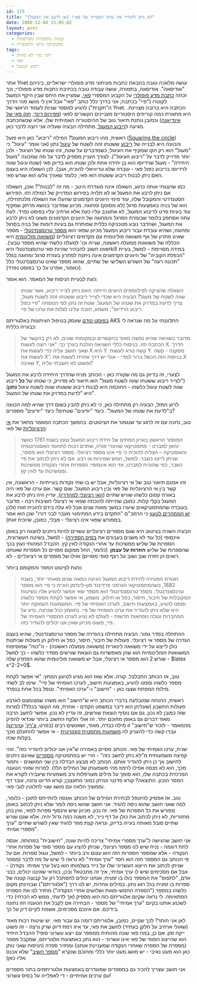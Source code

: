 ```yaml
---
id: 175
title: "לא ניתן להגדיר את ערכו האמיתי של פאי! (או לרבע את המעגל)"
date: 2008-12-08 15:05:02
layout: post
categories: 
  - בעיות מתמטיות מפורסמות
  - מתמטיקה בראי התקשורת
tags: 
  - יותר מדי לא מדויק
  - פאי
  - ריבוע המעגל
---
```

אתר Ynet עושה מלאכה טובה בהבאת כתבות מעיתוני מדע פופולרי ישראליים, ביניהם "אודיסאה". אודיסאה, בתמורה, עושה עבודה טובה בכתיבת כתבות מדע פופולרי; וכך זכתה <a href="http://www.ynet.co.il/articles/0,7340,L-3630050,00.html">כתבת מדע פופולרי</a> על הקבוע המספרי <a href="http://he.wikipedia.org/wiki/%D7%A4%D7%90%D7%99">פאי</a>, שמציין את היחס שבין היקף המעגל לקוטרו ("פיי" בכתבה; אני בדרך כלל כותב "פאי" אבל אין לי מושג מהי הדרך ה"תקנית") להגיע למספר שניות לעמוד הראשי של Ynet. הכתבה היא ברובה מצויינת. היא מתארת כמה קוריוזים היסטוריים מעניינים הקשורים לפאי (<a href="http://en.wikipedia.org/wiki/Rhind_Mathematical_Papyrus">פפירוס רינד</a>; <a href="http://www.gadial.net/?p=71">חוק פאי של אינדיאנה</a>) וכמובן נותנת תיאור טוב של ההיסטוריה האמיתית שלו. אלא שכשהכתבה מגיעה ל<a href="http://he.wikipedia.org/wiki/%D7%94%D7%91%D7%A2%D7%99%D7%95%D7%AA_%D7%94%D7%92%D7%90%D7%95%D7%9E%D7%98%D7%A8%D7%99%D7%95%D7%AA_%D7%A9%D7%9C_%D7%99%D7%9E%D7%99_%D7%A7%D7%93%D7%9D">ריבוע המעגל</a>, מתחילה הבעיה שעליה אני רוצה לדבר כאן.

ראשית, מהו ריבוע המעגל? המילה "ריבוע" כאן היא פועל (<a href="http://en.wikipedia.org/wiki/Squaring_the_circle">Squaring the circle</a>) והכוונה היא לבנייה של <a href="http://he.wikipedia.org/wiki/%D7%A8%D7%99%D7%91%D7%95%D7%A2">ריבוע</a> ששטחו זהה לשטח של <a href="http://he.wikipedia.org/wiki/%D7%A2%D7%99%D7%92%D7%95%D7%9C">עיגול</a> נתון (אני אומר "עיגול" כי "מעגל" הוא רק הקו שמקיף את העיגול; כשמדברים על שטח, זהו שטחו של העיגול - ולכן יותר מדוייק לדבר על "ריבוע העיגול"). לצורך העניין מספיק לדבר על מה שמכונה "מעגל היחידה" - מעגל שרדיוסו הוא בן יחידה אחת ולכן שטחו הוא בדיוק פאי (שטח עיגול שווה לרדיוסו בריבוע כפול פאי - עובדה שלא טריוויאלי להוכיח, אגב). לכן השאלה היא בעצם האם ניתן לבנות ריבוע ששטחו הוא פאי, כלומר שאורך צלעו הוא שורש פאי.

כמו שהצגתי אותה כרגע, השאלה אינה מוגדרת היטב - מה זה "לבנות"? ואכן, השאלה אם ניתן לרבע את המעגל או לא תלויה בפירוש המדוייק של המילה הזו. הפירוש הסטנדרטי והמקובל שלה, עוד מימי היוונים הקדמונים שהעלו את השאלה מלכתחילה, הוא של בניה באמצעות סרגל (לא מסומן) ומחוגה. מכיוון שמדובר בנושא מרתק שמקיף עוד בעיות פרט לריבוע המעגל, לא אתעכב עליו כעת אלא ארחיב עליו בפוסט נפרד. לעת עתה אסתפק בלומר שבעזרת הסרגל והמחוגה של היוונים הקדמונים פשוט לא ניתן לרבע את המעגל, ושהדבר נובע מטכניקה כללית שפותרת גם בעיות דומות של בניה בסרגל ומחוגה; ושהיא עובדת עבור ריבוע המעגל מכיוון שפאי הוא <a href="http://he.wikipedia.org/wiki/%D7%9E%D7%A1%D7%A4%D7%A8_%D7%98%D7%A8%D7%A0%D7%A1%D7%A6%D7%A0%D7%93%D7%A0%D7%98%D7%99">מספר <font><span>טרנסצנדנטלי</span></font></a> - מספר שאינו פתרון של אף משוואה פולינומית עם מקדמים רציונליים (<a href="http://he.wikipedia.org/wiki/%D7%9E%D7%A9%D7%95%D7%95%D7%90%D7%94_%D7%A4%D7%95%D7%9C%D7%99%D7%A0%D7%95%D7%9E%D7%99%D7%AA">משוואה פולינומית</a> היא הכללה של משוואות ממעלה ראשונה, שנייה וכו' למעלה כלשהי שהיא מספר טבעי). חשוב להבהיר שהיות פאי <font><span>טרנסצנדנטלי</span></font> היא overkill במידה מסויימת - למשל, בעיית "הכפלת הקוביה" של היוונים הקדמונים אינה ניתנת לפתרון בעזרת סרגל ומחוגה בגלל "תכונה רעה" של השורש השלישי של שתיים, שהוא מספר שאינו <font><span>טרנסצנדנטלי</span></font> כלל (כאמור, אפרט על כך בפוסט נפרד).

כעת לבעיית הניסוח של המאמר. הוא אומר:
<blockquote><font><span>השאלה שהציקה לפילוסופים היוונים הייתה: האם ניתן לצייר ריבוע, אשר שטחו שווה לשטח של מעגל? הבעיה היא שכדי לצייר ריבוע ששטחו זהה לשטח מעגל, צריך לדעת במדויק את שטחו של המעגל. שטח זה נתון לפי הנוסחה "פיי כפול ריבוע הרדיוס", משמע, חובה עלינו לגלות את ערכו של פיי.</span></font></blockquote>
<a href="http://www.gadial.net/?p=144">בפוסט קודם</a> שעסק בטיפול העיתונות באלגוריתם AKS התלוננתי על מה שנראה לי כבעייה כללית:
<blockquote>מדובר בשגיאה שהיא נפוצה מאוד בהקשרים ובמקומות שונים, לא רק בהקשר של הכתבה הזו. בניסוח כללי השגיאה הולכת בערך כך: “אני רוצה לעשות X. הדרך שאני חושב עליה כדי לעשות את X היא Y. קשה נורא לעשות Y. מסקנה - קשה לעשות את X”. בניסוח הזה הכשל ברור למדי - אולי יש דרך אחרת לעשות את X שאינה Y, ופשוט לא חשבתי עליה?</blockquote>
לצערי, זה בדיוק גם מה שקורה כאן - הכותב מניח שהדרך היחידה לרבע את המעגל ("לצייר ריבוע ששטחו שווה לשטח מעגל" הוא תיאור לא מדוייק, כי שטחו של <strong>כל</strong> ריבוע שווה לשטח עיגול כלשהו - החוכמה היא לבנות ריבוע ששטחו שווה לשטח עיגול <strong>נתון</strong>) היא "ל<font><span>דעת במדויק את שטחו של המעגל</span></font>".

לרוע המזל, הבעיה רק מתחילה כאן, כי לא ניתן להבין בשום דרך שהיא למה הכוונה ב"לדעת את שטחו של המעגל". כיצד "יודעים" שטחים? כיצד "יודעים" מספרים?

טוב, נחכה עם זה לרגע עד שנגמור את הציטוטים. בהמשך הכתבה המאמר מתאר את <a href="http://he.wikipedia.org/wiki/%D7%9E%D7%A1%D7%A4%D7%A8_%D7%90%D7%99_%D7%A8%D7%A6%D7%99%D7%95%D7%A0%D7%9C%D7%99">אי הרציונליות</a> של פאי:
<blockquote><font><span>המסמר הראשון בארון המתים של חידת ריבוע המעגל ננעץ בשנת 1761 כאשר יוהאן למברט - מתמטיקאי שוויצרי פורה, שתרם רבות לתחומי האסטרונומיה והאופטיקה – הצליח להוכיח כי פיי אינו מספר רציונלי. מספר רציונלי הוא מספר, שניתן לייצג כשבר. למשל, חמש שמיניות או רבע. אם לא ניתן לכתוב את פיי כשבר, כפי שהוכיח למברט, אזי הוא אינסופי: הספרות אחרי הנקודה ממשיכות וממשיכות עד לאין קץ.</span></font></blockquote>
זהו אמנם תיאור טוב של אי רציונליות, אבל יש בו שתי נקודות בעייתיות - הראשונה, אין קשר בין אי הרציונליות של פאי ובין ריבוע המעגל. שום קשר. אם ערכו של פאי היה באורח קסום כלשהו שורש שתיים (<a href="http://www.gadial.net/?p=171">האי רציונלי למהדרין</a>), עדיין היה ניתן לרבע את המעגל בקלי קלות. כמובן שהייתה להוכחה שפאי אי רציונלי חשיבות רבה - מדובר בעובדה שהמתמטיקאים שיערו במשך מאות שנים אבל לא עלה בידם להוכיח זאת (ולכן <a href="http://www2.kadoorie.galil.k12.il/yokysite/papasite/documents/MIMOWIDE.htm">יש הממהרים לטעון</a> כי הרמב"ם "<span>התקדם בידע <span class="SpellE">המתימטי</span> מעבר לבני דורו</span>" שכן הוא אמר במפורש שפאי אינו רציונלי - מבלי, כמובן, שיוכיח זאת).

הבעיה השניה בציטוט היא שגם מספרים רציונליים עשויים להיות ניתנים להצגה רק באופן אינסופי (כל עוד לא משנים בעבורם את <a href="http://he.wikipedia.org/wiki/%D7%91%D7%A1%D7%99%D7%A1_(%D7%90%D7%A8%D7%99%D7%AA%D7%9E%D7%98%D7%99%D7%A7%D7%94)">בסיס הספירה</a>) - למשל, בשיטה העשרונית, הספרות של שליש ממשיכות עד אחרי הנקודה לאין קץ. ההבדל המהותי נעוץ בכך שהספרות של שליש <strong>חוזרות על עצמן  </strong>(כלומר, החל ממקום מסויים כל הספרות שאנחנו רואים הן חזרה שוב ושוב על רצף סופי מסויים) ואילו של מספרים אי רציונליים - לא.

וכעת לציטוט המוזר והמקומם ביותר:
<blockquote><font><span>תעודת הפטירה לחידת ריבוע המעגל הגיעה כמאה שנים מאוחר יותר, בשנת 1882, כשהמתמטיקאי הגרמני פרדיננד פון–לינדמן הוכיח כי פיי הוא מספר טרנסצנדנטלי. מספר טרנסצנדנטלי הוא מספר שאי אפשר להגיע אליו בשיטות המקובלות של חיבור, חיסור, כפל או חילוק. משמע, אי אפשר לקחת מספר כלשהו וממנו להגיע, באמצעות חישוב, לערכו האמיתי של פיי. המשמעות העמוקה יותר היא שלא ניתן להגדיר את ערכו האמיתי של פיי. נתאמץ ככל שנרצה, נזיע על המחברות ונגלה נוסחאות חדשות - לעולם לא נגיע לערכו המספרי האמיתי של פיי, פשוט מכיוון שאין אנו יכולים להגדיר כזה.  </span></font></blockquote>
ההתחלה בסדר גמור. הבעיה מתחילה בהגדרה של <font><span>מספר טרנסצנדנטלי, שהיא בעצם הגדרה של מספר אי רציונלי. פעולות של חיבור, חיסור, כפל או חילוק הן פעולות שניתנות כולן לייצוג על ידי משוואה לינארית (משוואה ממעלה ראשונה) - ה"כוח" שמוסיפות המשוואות הפולינומיות הוא שהן מאפשרות גם הוצאת שורשים מסדר כלשהו - כך למשל שורש 2 הוא מספר אי רציונלי, אבל יש משוואה פולינומית שהוא הפתרון שלה - $latex x^2-2=0$.</span></font>

טוב, אז הכותב התבלבל. קורה. אלא שאז הוא מגיע לטיעון המחץ: "<font><span>אי אפשר לקחת מספר כלשהו וממנו להגיע, באמצעות חישוב, לערכו האמיתי של פיי</span></font>". שימו לב לשתי מילות המפתח שצצו כאן - "חישוב" ו-"ערכו האמיתי". נטפל בכל אחת בנפרד.

ראשית, ההנחה שמובלעת בדברי הכותב היא ש"חישוב" הוא משהו שמצומצם לארבע פעולות החשבון (שעליהן הוא דיבר במשפט הקודם - אחרת, מה הקשר בכלל?) למרות שזה כמובן לא נכון. גם אם נוסיף הוצאת שורשים, זה עדיין לא נכון. אפשר לחשב הרבה מאוד דברים גם באופן מחוכם יותר. זה אולי הלקח החשוב ביותר שכדאי להפיק מהמאמר - לזכור ש"חישוב" זו מילה כבדה, מאוד, ושאנשים רבים (בפרט, <a href="http://he.wikipedia.org/wiki/%D7%90%D7%9C%D7%95%D7%A0%D7%96%D7%95_%D7%A6%27%D7%A8%D7%A5%27">צ'רץ'</a> ו<a href="http://he.wikipedia.org/wiki/%D7%90%D7%9C%D7%9F_%D7%98%D7%99%D7%95%D7%A8%D7%99%D7%A0%D7%92">טיורינג)</a> עבדו קשה כדי להעניק לה <a href="http://he.wikipedia.org/wiki/%D7%94%D7%AA%D7%96%D7%94_%D7%A9%D7%9C_%D7%A6%27%D7%A8%D7%A5%27_%D7%95%D7%98%D7%99%D7%95%D7%A8%D7%99%D7%A0%D7%92">משמעות מתמטית קונקרטית</a> - אי אפשר להתעלם מכך בקלות שכזו.

שנית, ערכו האמיתי של פאי. הכותב מסיים באמירה ש"<font><span>אין אנו יכולים להגדיר כזה</span></font>". זוהי קפיצה משמעותית מ"לא ניתן לחשב כזה" - הרי יש במתמטיקה <a href="http://en.wikipedia.org/wiki/Definable_number">מספרים</a> שאינם ניתנים לחישוב אך כן ניתן להגדיר אותם. הכותב לא מבצע הבדלה בין שני המושגים - וחמור מכך, הוא לא מנסה אפילו לרמוז מהי משמעותן של המילים הללו. למרות שזוהי הטענה המרכזית בכתבה שלו, הוא סומך על מילים מעורפלות ורב משמעיות שיעבירו לקורא את המסר הנכון. התוצאה? קורא פדנטי וטרחן כמוני מתעצבן; קורא הדיוט נהנה, עובר דף וממשיך הלאה עם מושג שגוי לחלוטין לגבי פאי.

טוב. אז אפסיק להיטפל לבחירת המילים של הכותב ואנסה להתייחס לתוכן - כלומר, למה שאני חושב שהוא ניסה להגיד. אני חושב שהוא ניסה לומר שלא ניתן לכתוב באופן מפורש את כל הספרות של פאי. זה נכון. מכיוון שיש אינסוף ספרות לפאי, ואין בהן מחזוריות, לא ניתן לכתוב את כולן על דף נייר, לא משנה כמה גדול יהיה. אלא שגם שורש שתיים סובל מאותה בעייה בדיוק, ונראה קצת מוזר להגיד שאין לשורש שתיים "ערך מספרי אמיתי".

אני חושב שהגישה ל"ערך מספרי אמיתי" צריכה להיות שונה, "חישובית" במהותה. אנסה לתת דוגמה - נניח שיש לנו מספר רציונלי, שניתן להציג עם מספר סופי של ספרות אחרי הנקודה - אלא שמספר הספרות הזה הוא עצום ורב ביותר - למשל, גוגול ספרות. אם על פי הכותב גם המספר הזה הוא חסר "ערך אמיתי" לא נראה לי שיש על מה לדבר (מספר שניתן לכתוב את הייצוג העשרוני שלו על נייר בשלמותו הוא בעל ערך אמיתי. נקודה) - אבל אם מסכימים שיש לו ערך אמיתי, איך זה מתבטא? ובכן, בוודאי שאיננו יכולים, כבני אדם, "לתפוס" את המספר כולו בו זמנית; אנחנו יכולים להסתכל רק על קבוצה קטנה של ספרות בו זמנית בכל רגע נתון. במילים אחרות, יש לנו דרך ("אלגוריתם") שבהינתן מקום כלשהו במספר ("הספרה החמש-מאות ושלושים אחרי הנקודה") מחזיר לנו את הספרה המתאימה. לי נראה שקיום אלגוריתם כזה הוא מספיק (אך לדעתי, ממש לא הכרחי) כדי לשכנע אותנו בקיום "ערך אמיתי" של מספר - הבחירה אם לקבל את הטענה הזו נתונה בידיכם. אם אינכם מסכימים, אשמח לקיים דיון על כך.

לאן אני חותר? לכך שקיים, כמובן, אלגוריתם דומה גם עבור פאי. יש שיטות רבות מאוד (שאולי ארחיב על חלקן בעתיד) לחשב את פאי, עד איזו רמת דיוק שרק נרצה - זה פשוט ייקח זמן. אם כן, במה פאי שונה מהותית ממספר עם ייצוג עשרוני סופי? ההבדל היחיד הוא שהייצוג הסופי של פאי אינו עשרוני - הוא נתון באמצעות אלגוריתם, שמקבל מספר (מספרה של הספרה שאחרי הנקודה שמעניינת אותנו) ומחזיר ספרה (הניסוח שאני נותן כאן הוא מעט נאיבי - יש מושג מעט יותר כללי ומחוכם שנקרא "<a href="http://en.wikipedia.org/wiki/Computable_number">מספר חשיב</a>" שלא אכנס אליו כאן).

אני חושב שצריך להכיר גם במספרים שמוגדרים באמצעות אלגוריתמים בתור מספרים עם ערכים אמיתיים - די לאפלייה על בסיס עשרוני!
